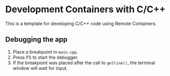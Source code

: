 # Development Containers with C/C++

This is a template for developing C/C++ code using Remote Containers.

## Debugging the app

1. Place a breakpoint in `main.cpp`.
2. Press <kbd>F5</kbd> to start the debugger.
3. If the breakpoint was placed after the call to `getline()`, the terminal window will wait for input.

